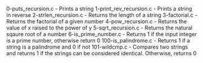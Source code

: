 0-puts_recursion.c - Prints a string
1-print_rev_recursion.c	- Prints a string in reverse
2-strlen_recursion.c - Returns the length of a string
3-factorial.c - Returns the factorial of a given number
4-pow_recursion.c - Returns the value of x raised to the power of y
5-sqrt_recursion.c - Returns the natural sqaure root of a number
6-is_prime_number.c - Returns 1 if the input integer is a prime number, otherwise return 0
100-is_palindrome.c - Returns 1 if a string is a palindrome and 0 if not
101-wildcmp.c	- Compares two strings and returns 1 if the strings can be considered identical. Otherwise, returns 0
